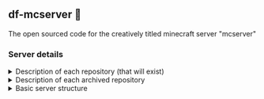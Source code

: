 ## df-mcserver 👋

The open sourced code for the creatively titled minecraft server "mcserver"

### Server details

<details>
  <summary>Description of each repository (that will exist)</summary>

  > DFLobbyServer
  > - a minimal lobby server built with Minestom (1.21.8) for low resource usage
  > 
  > DFProxyPlugin
  > - a velocity plugin (3.4.0-SNAPSHOT) which manages communication with other plugins, bedrock player support, proxy-wide bans etc.
  > 
  > [DFSmpPlus](https://github.com/df-mcserver/DFSmpPlus)
  > - a papermc plugin (1.21.8) built to add various custom content and QoL tweaks to minecraft. Used with LeafMC, so may not work as intended on vanilla PaperMC.
  > 
  > DFJavaResources
  > - a minecraft (java) resource pack (1.21.8+) which adds textures and needed changes for DFSmpPlus
  > 
  > DFBedrockResources
  > - a minecraft (bedrock) resource pack (1.21.100+) which adds textures and needed changes for DFSmpPlus
</details>

<details>
  <summary>Description of each archived repository</summary>
  
  > [DFSmpPlugin-Legacy](https://github.com/df-mcserver/DFSmpPlugin-Legacy)
  > - a spigotmc plugin (1.21.3) built to add various custom content and QoL tweaks to minecraft. Used for Season 1 & 2.
  > 
  > [DFJavaResources-Legacy](https://github.com/df-mcserver/DFJavaResources-Legacy)
  > - a minecraft (java) resource pack (1.21.2-1.21.4) which adds textures and needed changes for DFSmpPlugin-Legacy
  > 
  > [DFBedrockResources-Legacy](https://github.com/df-mcserver/DFBedrockResources-Legacy)
  > - a minecraft (bedrock) resource pack (1.21.50+) which adds textures and needed changes for DFSmpPlugin-Legacy
</details>

<details>
  <summary>Basic server structure</summary>

  - Proxy (Velocity)
    - Geyser (Velocity)
    - Floodgate (Velocity)
    - ViaVersion (Velocity)
    - DFProxyPlugin
    - Connect the entire network together
   
  - Lobby (Minestom)
    - A place for players to load in their resource pack, and then select what sub-server they want to join
    - Communicates w/ DFProxyPlugin via BungeeCord's MessagingChannel
   
  - SMP (LeafMC)
    - DFSmpPlus
    - The actual SMP
</details>

<!--

**Here are some ideas to get you started:**

🙋‍♀️ A short introduction - what is your organization all about?
🌈 Contribution guidelines - how can the community get involved?
👩‍💻 Useful resources - where can the community find your docs? Is there anything else the community should know?
🍿 Fun facts - what does your team eat for breakfast?
🧙 Remember, you can do mighty things with the power of [Markdown](https://docs.github.com/github/writing-on-github/getting-started-with-writing-and-formatting-on-github/basic-writing-and-formatting-syntax)
-->
